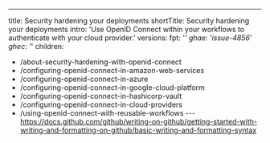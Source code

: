 ---
title: Security hardening your deployments
shortTitle: Security hardening your deployments
intro: 'Use OpenID Connect within your workflows to authenticate with your cloud provider.'
versions:
  fpt: '*'
  ghae: 'issue-4856'
  ghec: '*'
children:
  - /about-security-hardening-with-openid-connect
  - /configuring-openid-connect-in-amazon-web-services
  - /configuring-openid-connect-in-azure
  - /configuring-openid-connect-in-google-cloud-platform
  - /configuring-openid-connect-in-hashicorp-vault
  - /configuring-openid-connect-in-cloud-providers
  - /using-openid-connect-with-reusable-workflows
---https://docs.github.com/github/writing-on-github/getting-started-with-writing-and-formatting-on-github/basic-writing-and-formatting-syntax 

